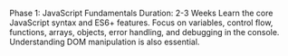 Phase 1: JavaScript Fundamentals
Duration: 2-3 Weeks
Learn the core JavaScript syntax and ES6+ features. Focus on variables, control flow, functions, arrays,
objects, error handling, and debugging in the console. Understanding DOM manipulation is also essential.
